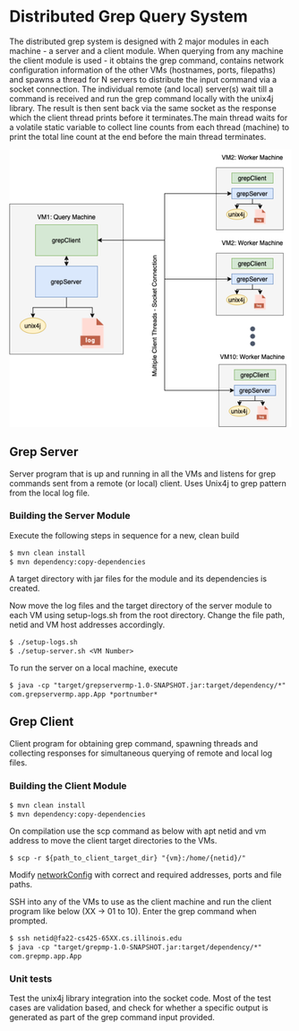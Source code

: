 # Distributed Grep Query System

The distributed grep system is designed with 2 major modules in each machine - a server and a client module. When querying from any machine the client module is used - it obtains the grep command, contains network configuration information of the other VMs (hostnames, ports, filepaths) and spawns a thread for N servers to distribute the input command via a socket connection. The individual remote (and local) server(s) wait till a command is received and run the grep command locally with the unix4j library. The result is then sent back via the same socket as the response which the client thread prints before it terminates.The main thread waits for a  volatile static variable to collect line counts from each thread (machine) to print the total line count at the end before the main thread terminates.

![arch](img/distributed_grep.png)

## Grep Server

Server program that is up and running in all the VMs and listens for grep commands sent from a remote (or local) client. Uses Unix4j to grep pattern from the local log file.

### Building the Server Module

Execute the following steps in sequence for a new, clean build
```
$ mvn clean install
$ mvn dependency:copy-dependencies
```
A target directory with jar files for the module and its dependencies is created. 

Now move the log files and the target directory of the server module to each VM using setup-logs.sh from the root directory. Change the file path, netid and VM host addresses accordingly.

```
$ ./setup-logs.sh
$ ./setup-server.sh <VM Number>
```

To run the server on a local machine, execute
```
$ java -cp "target/grepservermp-1.0-SNAPSHOT.jar:target/dependency/*" com.grepservermp.app.App *portnumber*
```

## Grep Client

Client program for obtaining grep command, spawning threads and collecting responses for simultaneous querying of remote and local log files.

### Building the Client Module
```
$ mvn clean install
$ mvn dependency:copy-dependencies
```

On compilation use the scp command as below with apt netid and vm address to move the client target directories to the VMs.

```
$ scp -r ${path_to_client_target_dir} "{vm}:/home/{netid}/"
```

Modify [networkConfig](./grep-client/src/networkConfig.properties) with correct and required addresses, ports and file paths.

SSH into any of the VMs to use as the client machine and run the client program like below (XX -> 01 to 10). Enter the grep command when prompted.

```
$ ssh netid@fa22-cs425-65XX.cs.illinois.edu
$ java -cp "target/grepmp-1.0-SNAPSHOT.jar:target/dependency/*" com.grepmp.app.App
```


### Unit tests

Test the unix4j library integration into the socket code. Most of the test cases are validation based, and check for whether a specific output is generated as part of the grep command input provided. 